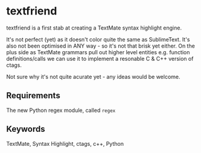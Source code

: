textfriend
==========


textfriend is a first stab at creating a TextMate syntax highlight engine.

It's not perfect (yet) as it doesn't color quite the same as SublimeText.  It's
also not been optimised in ANY way - so it's not that brisk yet either.  On 
the plus side as TextMate grammars pull out higher level entities e.g. function
definitions/calls we can use it to implement a resonable C & C++ version of 
ctags.

Not sure why it's not quite acurate yet - any ideas would be welcome.


Requirements
------------

The new Python regex module, called `regex`


Keywords
--------
TextMate, Syntax Highlight, ctags, c++, Python
